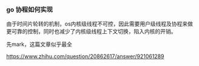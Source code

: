 ### go 协程如何实现

由于时间片轮转的机制，os内核级线程不可控，因此需要用户级线程及协程来做更可靠的控制，同时也减少了内核级线程上下文切换，陷入内核的开销。

先mark，这篇文章似乎最全

https://www.zhihu.com/question/20862617/answer/921061289
